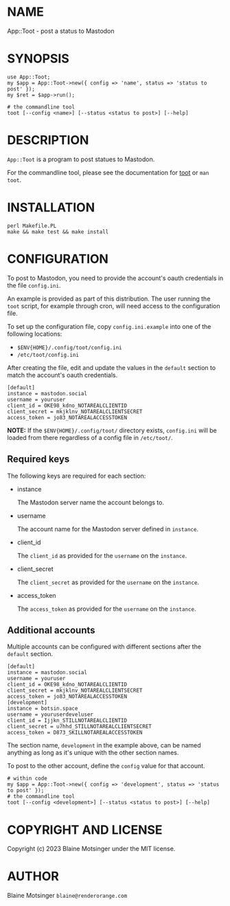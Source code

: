 # NAME

App::Toot - post a status to Mastodon

# SYNOPSIS

    use App::Toot;
    my $app = App::Toot->new({ config => 'name', status => 'status to post' });
    my $ret = $app->run();

    # the commandline tool
    toot [--config <name>] [--status <status to post>] [--help]

# DESCRIPTION

`App::Toot` is a program to post statues to Mastodon.

For the commandline tool, please see the documentation for [toot](https://metacpan.org/pod/toot) or `man toot`.

# INSTALLATION

    perl Makefile.PL
    make && make test && make install

# CONFIGURATION

To post to Mastodon, you need to provide the account's oauth credentials in the file `config.ini`.

An example is provided as part of this distribution.  The user running the `toot` script, for example through cron, will need access to the configuration file.

To set up the configuration file, copy `config.ini.example` into one of the following locations:

- `$ENV{HOME}/.config/toot/config.ini`
- `/etc/toot/config.ini`

After creating the file, edit and update the values in the `default` section to match the account's oauth credentials.

    [default]
    instance = mastodon.social
    username = youruser
    client_id = OKE98_kdno_NOTAREALCLIENTID
    client_secret = mkjklnv_NOTAREALCLIENTSECRET
    access_token = jo83_NOTAREALACCESSTOKEN

**NOTE:** If the `$ENV{HOME}/.config/toot/` directory exists, `config.ini` will be loaded from there regardless of a config file in `/etc/toot/`.

## Required keys

The following keys are required for each section:

- instance

    The Mastodon server name the account belongs to.

- username

    The account name for the Mastodon server defined in `instance`.

- client\_id

    The `client_id` as provided for the `username` on the `instance`.

- client\_secret

    The `client_secret` as provided for the `username` on the `instance`.

- access\_token

    The `access_token` as provided for the `username` on the `instance`.

## Additional accounts

Multiple accounts can be configured with different sections after the `default` section.

    [default]
    instance = mastodon.social
    username = youruser
    client_id = OKE98_kdno_NOTAREALCLIENTID
    client_secret = mkjklnv_NOTAREALCLIENTSECRET
    access_token = jo83_NOTAREALACCESSTOKEN
    [development]
    instance = botsin.space
    username = youruserdeveluser
    client_id = Ijjkn_STILLNOTAREALCLIENTID
    client_secret = u7hhd_STILLNOTAREALCLIENTSECRET
    access_token = D873_SKILLNOTAREALACCESSTOKEN

The section name, `development` in the example above, can be named anything as long as it's unique with the other section names.

To post to the other account, define the `config` value for that account.

    # within code
    my $app = App::Toot->new({ config => 'development', status => 'status to post' });
    # the commandline tool
    toot [--config <development>] [--status <status to post>] [--help]

# COPYRIGHT AND LICENSE

Copyright (c) 2023 Blaine Motsinger under the MIT license.

# AUTHOR

Blaine Motsinger `blaine@renderorange.com`
